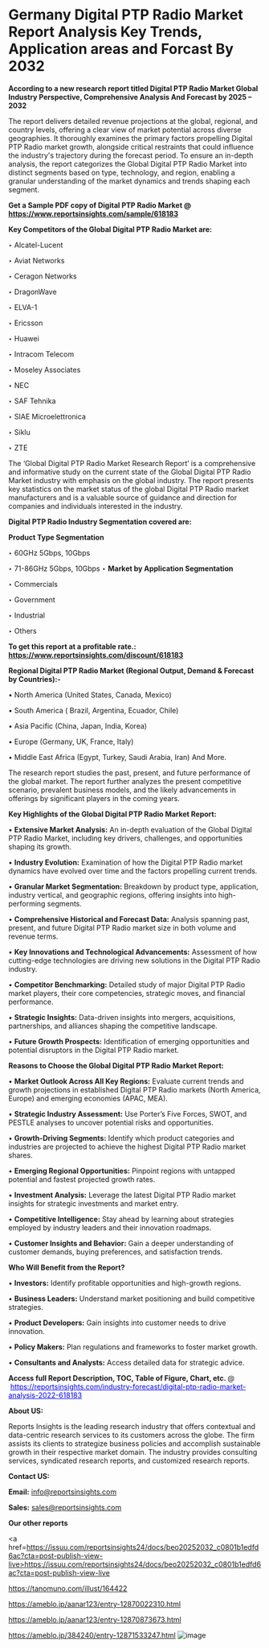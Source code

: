 # Germany Digital PTP Radio Market Report Analysis Key Trends, Application areas and Forcast By 2032

<strong>According to a new research report titled Digital PTP Radio Market Global Industry Perspective, Comprehensive Analysis And Forecast by 2025 – 2032</strong>

The report delivers detailed revenue projections at the global, regional, and country levels, offering a clear view of market potential across diverse geographies. It thoroughly examines the primary factors propelling Digital PTP Radio market growth, alongside critical restraints that could influence the industry's trajectory during the forecast period. To ensure an in-depth analysis, the report categorizes the Global Digital PTP Radio Market into distinct segments based on type, technology, and region, enabling a granular understanding of the market dynamics and trends shaping each segment.

<strong>Get a Sample PDF copy of Digital PTP Radio Market </strong><strong>@<a href=https://www.reportsinsights.com/sample/618183 style=color:#0000ff;> https://www.reportsinsights.com/sample/618183</a></strong></font>

<strong>Key Competitors of the Global Digital PTP Radio Market are:</strong>

‣ Alcatel-Lucent

‣ Aviat Networks

‣ Ceragon Networks

‣ DragonWave

‣ ELVA-1

‣ Ericsson

‣ Huawei

‣ Intracom Telecom

‣ Moseley Associates

‣ NEC

‣ SAF Tehnika

‣ SIAE Microelettronica

‣ Siklu

‣ ZTE

The ‘Global Digital PTP Radio Market Research Report’ is a comprehensive and informative study on the current state of the Global Digital PTP Radio Market industry with emphasis on the global industry. The report presents key statistics on the market status of the global Digital PTP Radio market manufacturers and is a valuable source of guidance and direction for companies and individuals interested in the industry.

<strong>Digital PTP Radio Industry Segmentation covered are:</strong>

<strong>Product Type Segmentation</strong>

‣ 60GHz 5Gbps, 10Gbps

‣ 71-86GHz 5Gbps, 10Gbps
‣ 
<strong>Market by Application Segmentation</strong>

‣ Commercials

‣ Government

‣ Industrial

‣ Others

<strong>To get this report at a profitable rate.: <a href=https://www.reportsinsights.com/discount/618183 style=color:#0000ff;>https://www.reportsinsights.com/discount/618183</a></strong></font>

<strong>Regional Digital PTP Radio Market (Regional Output, Demand &amp; Forecast by Countries):-</strong>

• North America (United States, Canada, Mexico)

• South America ( Brazil, Argentina, Ecuador, Chile)

• Asia Pacific (China, Japan, India, Korea)

• Europe (Germany, UK, France, Italy)

• Middle East Africa (Egypt, Turkey, Saudi Arabia, Iran) And More.

The research report studies the past, present, and future performance of the global market. The report further analyzes the present competitive scenario, prevalent business models, and the likely advancements in offerings by significant players in the coming years.

<strong>Key Highlights of the Global Digital PTP Radio Market Report:</strong>

• <strong>Extensive Market Analysis:</strong> An in-depth evaluation of the Global Digital PTP Radio Market, including key drivers, challenges, and opportunities shaping its growth.

• <strong>Industry Evolution:</strong> Examination of how the Digital PTP Radio market dynamics have evolved over time and the factors propelling current trends.

• <strong>Granular Market Segmentation:</strong> Breakdown by product type, application, industry vertical, and geographic regions, offering insights into high-performing segments.

• <strong>Comprehensive Historical and Forecast Data:</strong> Analysis spanning past, present, and future Digital PTP Radio market size in both volume and revenue terms.

• <strong>Key Innovations and Technological Advancements:</strong> Assessment of how cutting-edge technologies are driving new solutions in the Digital PTP Radio industry.

• <strong>Competitor Benchmarking:</strong> Detailed study of major Digital PTP Radio market players, their core competencies, strategic moves, and financial performance.

• <strong>Strategic Insights:</strong> Data-driven insights into mergers, acquisitions, partnerships, and alliances shaping the competitive landscape.

• <strong>Future Growth Prospects:</strong> Identification of emerging opportunities and potential disruptors in the Digital PTP Radio market.

<strong>Reasons to Choose the Global Digital PTP Radio Market Report:</strong>

• <strong>Market Outlook Across All Key Regions:</strong> Evaluate current trends and growth projections in established Digital PTP Radio markets (North America, Europe) and emerging economies (APAC, MEA).

• <strong>Strategic Industry Assessment:</strong> Use Porter’s Five Forces, SWOT, and PESTLE analyses to uncover potential risks and opportunities.

• <strong>Growth-Driving Segments:</strong> Identify which product categories and industries are projected to achieve the highest Digital PTP Radio market shares.

• <strong>Emerging Regional Opportunities:</strong> Pinpoint regions with untapped potential and fastest projected growth rates.

• <strong>Investment Analysis:</strong> Leverage the latest Digital PTP Radio market insights for strategic investments and market entry.

• <strong>Competitive Intelligence:</strong> Stay ahead by learning about strategies employed by industry leaders and their innovation roadmaps.

• <strong>Customer Insights and Behavior:</strong> Gain a deeper understanding of customer demands, buying preferences, and satisfaction trends.

<strong>Who Will Benefit from the Report?</strong>

• <strong>Investors:</strong> Identify profitable opportunities and high-growth regions.

• <strong>Business Leaders:</strong> Understand market positioning and build competitive strategies.

• <strong>Product Developers:</strong> Gain insights into customer needs to drive innovation.

• <strong>Policy Makers:</strong> Plan regulations and frameworks to foster market growth.

• <strong>Consultants and Analysts:</strong> Access detailed data for strategic advice.
</ul>
<strong>Access full Report Description, TOC, Table of Figure, Chart, etc. </strong>@  <a href=https://reportsinsights.com/industry-forecast/digital-ptp-radio-market-analysis-2022-618183 style=color:#0000ff;>https://reportsinsights.com/industry-forecast/digital-ptp-radio-market-analysis-2022-618183</a></font>

<strong><strong>About US</strong>:</strong>

Reports Insights is the leading research industry that offers contextual and data-centric research services to its customers across the globe. The firm assists its clients to strategize business policies and accomplish sustainable growth in their respective market domain. The industry provides consulting services, syndicated research reports, and customized research reports.

<strong>Contact US:</strong>

<p class=""""><b>Email:</b> <a href=mailto:info@reportsinsights.com>info@reportsinsights.com</a></p>
<p class=""""><b>Sales:</b> <a href=mailto:sales@reportsinsights.com>sales@reportsinsights.com</a></p>

<strong>Our other reports</strong>

<a href=https://issuu.com/reportsinsights24/docs/beo20252032_c0801b1edfd6ac?cta=post-publish-view-live>https://issuu.com/reportsinsights24/docs/beo20252032_c0801b1edfd6ac?cta=post-publish-view-live</a>

<a href=https://tanomuno.com/illust/164422>https://tanomuno.com/illust/164422</a>

<a href=https://ameblo.jp/aanar123/entry-12870022310.html>https://ameblo.jp/aanar123/entry-12870022310.html</a>

<a href=https://ameblo.jp/aanar123/entry-12870873673.html>https://ameblo.jp/aanar123/entry-12870873673.html</a>

<a href=https://ameblo.jp/384240/entry-12871533247.html>https://ameblo.jp/384240/entry-12871533247.html</a>
![image](https://github.com/user-attachments/assets/250a4038-6069-4e03-b9f8-d591e5f635d8)
